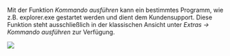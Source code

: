 Mit der  Funktion *Kommando ausführen* kann ein bestimmtes Programm, wie z.B. explorer.exe gestartet werden und dient dem Kundensupport.
Diese Funktion steht ausschließlich in der klassischen Ansicht unter *Extras → Kommando ausführen* zur Verfügung.

![](http://xpecto.github.io/docs/xpecto/Extras/Anpassen/Kommando_ausfuehren/Kommando_ausfuehren.png)

